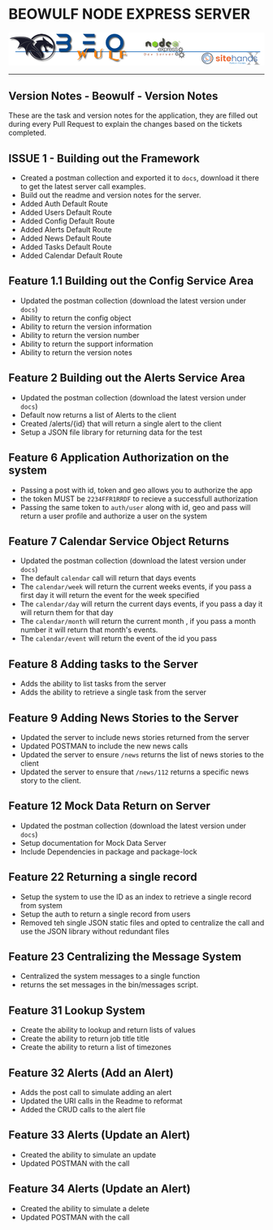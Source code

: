 # BEOWULF NODE EXPRESS SERVER

[![N|Solid](https://github.com/raymondwbayly/beowulf-assets/blob/master/img/pub/beowulf-node-server-banner-2.png?raw=true)](https://github.com/raymondwbayly/beowulf-server)

---

## Version Notes - Beowulf - Version Notes

These are the task and version notes for the application,  they are filled out during every Pull Request to explain the changes based on the tickets completed.

## ISSUE 1 - Building out the Framework

- Created a postman collection and exported it to ```docs```, download it there to get the latest server call examples. 
- Build out the readme and version notes for the server.
- Added Auth Default Route
- Added Users Default Route
- Added Config Default Route
- Added Alerts Default Route
- Added News Default Route
- Added Tasks Default Route
- Added Calendar Default Route

## Feature 1.1 Building out the Config Service Area

- Updated the postman collection (download the latest version under ```docs```)
- Ability to return the config object
- Ability to return the version information
- Ability to return the version number
- Ability to return the support information
- Ability to return the version notes

## Feature 2 Building out the Alerts Service Area

- Updated the postman collection (download the latest version under ```docs```)
- Default now returns a list of Alerts to the client
- Created /alerts/{id} that will return a single alert to the client
- Setup a JSON file library for returning data for the test

## Feature 6 Application Authorization on the system
- Passing a post with id, token and geo allows you to authorize the app
- the token MUST be ```2234FFR1RRDF``` to recieve a successfull authorization
- Passing the same token to ```auth/user``` along with id, geo and pass will return a user profile and authorize a user on the system

## Feature 7 Calendar Service Object Returns

- Updated the postman collection (download the latest version under ```docs```)
- The default ```calendar``` call will return that days events
- The ```calendar/week``` will return the current weeks events, if you pass a first day it will return the event for the week specified
-  The ```calendar/day``` will return the current days events, if you pass a day it will return them for that day
-  The ```calendar/month``` will return the current month , if you pass a month number it will return that month's events.
-  The ```calendar/event``` will return the event of the id you pass

## Feature 8 Adding tasks to the Server
- Adds the ability to list tasks from the server
- Adds the ability to retrieve a single task from the server

## Feature 9 Adding News Stories to the Server

- Updated the server to include news stories returned from the server
- Updated POSTMAN to include the new news calls
- Updated the server to ensure ```/news``` returns the list of news stories to the client
- Updated the server to ensure that ```/news/112``` returns a specific news story to the client.

## Feature 12 Mock Data Return on Server

- Updated the postman collection (download the latest version under ```docs```)
- Setup documentation for Mock Data Server
- Include Dependencies in package and package-lock

## Feature 22 Returning a single record

- Setup the system to use the ID as an index to retrieve a single record from system
- Setup the auth to return a single record from users
- Removed teh single JSON static files and opted to centralize the call and use the JSON library without redundant files

## Feature 23 Centralizing the Message System

- Centralized the system messages to a single function
- returns the set messages in the bin/messages script.

## Feature 31 Lookup System

- Create the ability to lookup and return lists of values
- Create the ability to return job title title
- Create the ability to return a list of timezones

## Feature 32 Alerts (Add an Alert)

- Adds the post call to simulate adding an alert
- Updated the URI calls in the Readme to reformat
- Added the CRUD calls to the alert file

## Feature 33 Alerts (Update an Alert)

- Created the ability to simulate an update
- Updated POSTMAN with the call

## Feature 34 Alerts (Update an Alert)

- Created the ability to simulate a delete
- Updated POSTMAN with the call
